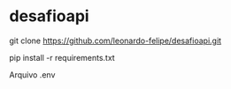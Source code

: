 # desafioapi
 
git clone https://github.com/leonardo-felipe/desafioapi.git
 
pip install -r requirements.txt

Arquivo .env
